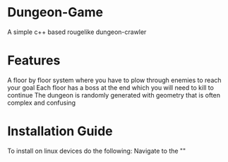 # Dungeon-Game
A simple c++ based rougelike dungeon-crawler

# Features
A floor by floor system where you have to plow through enemies to reach your goal
Each floor has a boss at the end which you will need to kill to continue
The dungeon is randomly generated with geometry that is often complex and confusing

# Installation Guide
To install on linux devices do the following:
Navigate to the ""
